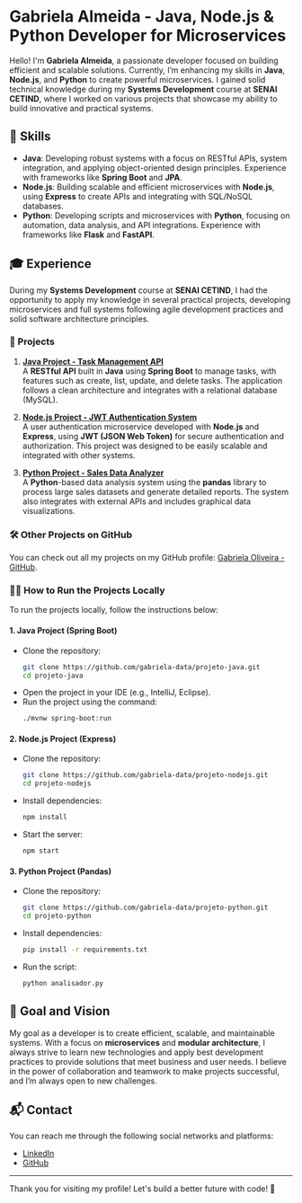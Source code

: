 # Gabriela Almeida - Java, Node.js & Python Developer for Microservices

Hello! I'm **Gabriela Almeida**, a passionate developer focused on building efficient and scalable solutions. Currently, I’m enhancing my skills in **Java**, **Node.js**, and **Python** to create powerful microservices. I gained solid technical knowledge during my **Systems Development** course at **SENAI CETIND**, where I worked on various projects that showcase my ability to build innovative and practical systems.

## 🔧 Skills

- **Java**: Developing robust systems with a focus on RESTful APIs, system integration, and applying object-oriented design principles. Experience with frameworks like **Spring Boot** and **JPA**.
- **Node.js**: Building scalable and efficient microservices with **Node.js**, using **Express** to create APIs and integrating with SQL/NoSQL databases.
- **Python**: Developing scripts and microservices with **Python**, focusing on automation, data analysis, and API integrations. Experience with frameworks like **Flask** and **FastAPI**.

## 🎓 Experience

During my **Systems Development** course at **SENAI CETIND**, I had the opportunity to apply my knowledge in several practical projects, developing microservices and full systems following agile development practices and solid software architecture principles.

### 🚀 Projects

1. **[Java Project - Task Management API](https://github.com/gabriela-data/projeto-java)**  
   A **RESTful API** built in **Java** using **Spring Boot** to manage tasks, with features such as create, list, update, and delete tasks. The application follows a clean architecture and integrates with a relational database (MySQL).

2. **[Node.js Project - JWT Authentication System](https://github.com/gabriela-data/projeto-nodejs)**  
   A user authentication microservice developed with **Node.js** and **Express**, using **JWT (JSON Web Token)** for secure authentication and authorization. This project was designed to be easily scalable and integrated with other systems.

3. **[Python Project - Sales Data Analyzer](https://github.com/gabriela-data/projeto-python)**  
   A **Python**-based data analysis system using the **pandas** library to process large sales datasets and generate detailed reports. The system also integrates with external APIs and includes graphical data visualizations.

### 🛠️ Other Projects on GitHub

You can check out all my projects on my GitHub profile: [Gabriela Oliveira - GitHub](https://github.com/gabriela-data).

### 🏃‍♀️ How to Run the Projects Locally

To run the projects locally, follow the instructions below:

#### 1. **Java Project (Spring Boot)**  
   - Clone the repository:
     ```bash
     git clone https://github.com/gabriela-data/projeto-java.git
     cd projeto-java
     ```
   - Open the project in your IDE (e.g., IntelliJ, Eclipse).
   - Run the project using the command:
     ```bash
     ./mvnw spring-boot:run
     ```

#### 2. **Node.js Project (Express)**  
   - Clone the repository:
     ```bash
     git clone https://github.com/gabriela-data/projeto-nodejs.git
     cd projeto-nodejs
     ```
   - Install dependencies:
     ```bash
     npm install
     ```
   - Start the server:
     ```bash
     npm start
     ```

#### 3. **Python Project (Pandas)**  
   - Clone the repository:
     ```bash
     git clone https://github.com/gabriela-data/projeto-python.git
     cd projeto-python
     ```
   - Install dependencies:
     ```bash
     pip install -r requirements.txt
     ```
   - Run the script:
     ```bash
     python analisador.py
     ```

## 🌱 Goal and Vision

My goal as a developer is to create efficient, scalable, and maintainable systems. With a focus on **microservices** and **modular architecture**, I always strive to learn new technologies and apply best development practices to provide solutions that meet business and user needs. I believe in the power of collaboration and teamwork to make projects successful, and I’m always open to new challenges.

## 📬 Contact

You can reach me through the following social networks and platforms:

- [LinkedIn](https://www.linkedin.com/in/gabriela-ssa/)
- [GitHub](https://github.com/gabriela-data)
---

Thank you for visiting my profile! Let's build a better future with code! 🚀
